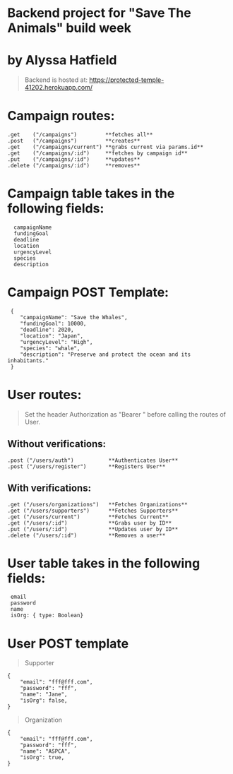 # Backend project for "Save The Animals" build week

# by Alyssa Hatfield

> Backend is hosted at: https://protected-temple-41202.herokuapp.com/

# Campaign routes:

    .get    ("/campaigns")         **fetches all**
    .post   ("/campaigns")         **creates**
    .get    ("/campaigns/current") **grabs current via params.id**
    .get    ("/campaigns/:id")     **fetches by campaign id**
    .put    ("/campaigns/:id")     **updates**
    .delete ("/campaigns/:id")     **removes**

# Campaign table takes in the following fields:

      campaignName
      fundingGoal
      deadline
      location
      urgencyLevel
      species
      description

# Campaign POST Template:

``` 
 {   
    "campaignName": "Save the Whales",
	"fundingGoal": 10000,
	"deadline": 2020,
	"location": "Japan",
	"urgencyLevel": "High",
	"species": "whale",
	"description": "Preserve and protect the ocean and its inhabitants."
 }
```
# User routes:

> Set the header Authorization as "Bearer <token>" before calling the routes of User.

## Without verifications:

    .post ("/users/auth")           **Authenticates User**
    .post ("/users/register")       **Registers User**

## With verifications:

    .get ("/users/organizations")   **Fetches Organizations**
    .get ("/users/supporters")      **Fetches Supporters**
    .get ("/users/current")         **Fetches Current**
    .get ("/users/:id")             **Grabs user by ID**
    .put ("/users/:id")             **Updates user by ID**
    .delete ("/users/:id")          **Removes a user**


# User table takes in the following fields:

     email
     password
     name
     isOrg: { type: Boolean}

# User POST template

>Supporter
```
{
	"email": "fff@fff.com",
	"password": "fff",
	"name": "Jane",
	"isOrg": false,
}
```
>Organization

```
{
	"email": "fff@fff.com",
	"password": "fff",
	"name": "ASPCA",
	"isOrg": true,
}
```